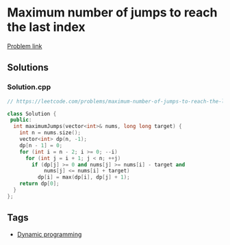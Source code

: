 # Maximum number of jumps to reach the last index

[Problem link](https://leetcode.com/problems/maximum-number-of-jumps-to-reach-the-last-index/)

## Solutions


### Solution.cpp
```cpp
// https://leetcode.com/problems/maximum-number-of-jumps-to-reach-the-last-index/

class Solution {
 public:
  int maximumJumps(vector<int>& nums, long long target) {
    int n = nums.size();
    vector<int> dp(n, -1);
    dp[n - 1] = 0;
    for (int i = n - 2; i >= 0; --i)
      for (int j = i + 1; j < n; ++j)
        if (dp[j] >= 0 and nums[j] >= nums[i] - target and
            nums[j] <= nums[i] + target)
          dp[i] = max(dp[i], dp[j] + 1);
    return dp[0];
  }
};
```
## Tags

* [Dynamic programming](/README.md#Dynamic_programming)
